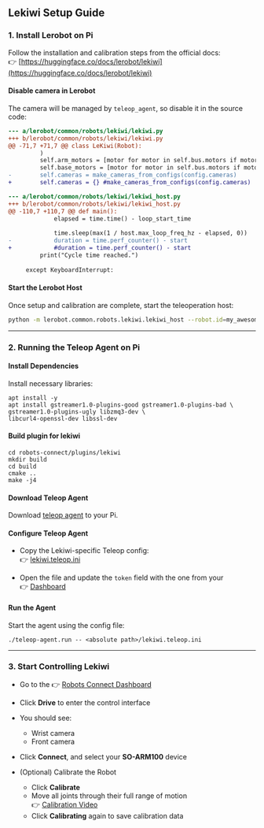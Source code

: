 ## Lekiwi Setup Guide

### 1. Install Lerobot on Pi

Follow the installation and calibration steps from the official docs:  
👉 [https://huggingface.co/docs/lerobot/lekiwi](https://huggingface.co/docs/lerobot/lekiwi)

#### Disable camera in Lerobot  
The camera will be managed by `teleop_agent`, so disable it in the source code:

```diff
--- a/lerobot/common/robots/lekiwi/lekiwi.py
+++ b/lerobot/common/robots/lekiwi/lekiwi.py
@@ -71,7 +71,7 @@ class LeKiwi(Robot):
         )
         self.arm_motors = [motor for motor in self.bus.motors if motor.startswith("arm")]
         self.base_motors = [motor for motor in self.bus.motors if motor.startswith("base")]
-        self.cameras = make_cameras_from_configs(config.cameras)
+        self.cameras = {} #make_cameras_from_configs(config.cameras)

--- a/lerobot/common/robots/lekiwi/lekiwi_host.py
+++ b/lerobot/common/robots/lekiwi/lekiwi_host.py
@@ -110,7 +110,7 @@ def main():
             elapsed = time.time() - loop_start_time
 
             time.sleep(max(1 / host.max_loop_freq_hz - elapsed, 0))
-            duration = time.perf_counter() - start
+            #duration = time.perf_counter() - start
         print("Cycle time reached.")
 
     except KeyboardInterrupt:
```

#### Start the Lerobot Host

Once setup and calibration are complete, start the teleoperation host:

```bash
python -m lerobot.common.robots.lekiwi.lekiwi_host --robot.id=my_awesome_kiwi
```

---

### 2. Running the Teleop Agent on Pi

#### Install Dependencies
Install necessary libraries:

```
apt install -y
apt install gstreamer1.0-plugins-good gstreamer1.0-plugins-bad \
gstreamer1.0-plugins-ugly libzmq3-dev \
libcurl4-openssl-dev libssl-dev
```

#### Build plugin for lekiwi
```
cd robots-connect/plugins/lekiwi
mkdir build
cd build
cmake ..
make -j4
```

#### Download Teleop Agent

Download [teleop agent](https://github.com/frodobots-org/robots-connect/releases/download/v0.0.1-alpha/teleop-agent.lekiwi.run.tgz) to your Pi.

#### Configure Teleop Agent

- Copy the Lekiwi-specific Teleop config:  
  👉 [lekiwi.teleop.ini](https://github.com/frodobots-org/robots-connect/blob/main/configs/lekiwi.teleop.ini)

- Open the file and update the `token` field with the one from your  
  👉 [Dashboard](https://robots-connect.netlify.app/dashboard)

#### Run the Agent

Start the agent using the config file:

```
./teleop-agent.run -- <absolute path>/lekiwi.teleop.ini
```

---

### 3. Start Controlling Lekiwi

- Go to the 👉 [Robots Connect Dashboard](https://robots-connect.netlify.app/dashboard)
- Click **Drive** to enter the control interface
- You should see:
  - Wrist camera
  - Front camera
- Click **Connect**, and select your **SO-ARM100** device
- (Optional) Calibrate the Robot

  - Click **Calibrate**
  - Move all joints through their full range of motion  
    👉 [Calibration Video](https://huggingface.co/docs/lerobot/en/so101#calibration-video)
  - Click **Calibrating** again to save calibration data

